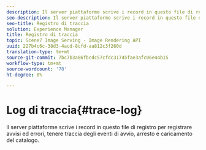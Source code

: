 ```yaml
---
description: Il server piattaforme scrive i record in questo file di registro per registrare avvisi ed errori, tenere traccia degli eventi di avvio, arresto e caricamento del catalogo.
seo-description: Il server piattaforme scrive i record in questo file di registro per registrare avvisi ed errori, tenere traccia degli eventi di avvio, arresto e caricamento del catalogo.
seo-title: Registro di traccia
solution: Experience Manager
title: Registro di traccia
topic: Scene7 Image Serving - Image Rendering API
uuid: 227b4c6c-38d3-4acd-8cfd-aa812c3f260d
translation-type: tm+mt
source-git-commit: 7bc7b3a86fbcdc57cfdc31745fae3afc06e44b15
workflow-type: tm+mt
source-wordcount: '78'
ht-degree: 0%

---
```



# Log di traccia{#trace-log}

Il server piattaforme scrive i record in questo file di registro per registrare avvisi ed errori, tenere traccia degli eventi di avvio, arresto e caricamento del catalogo.

